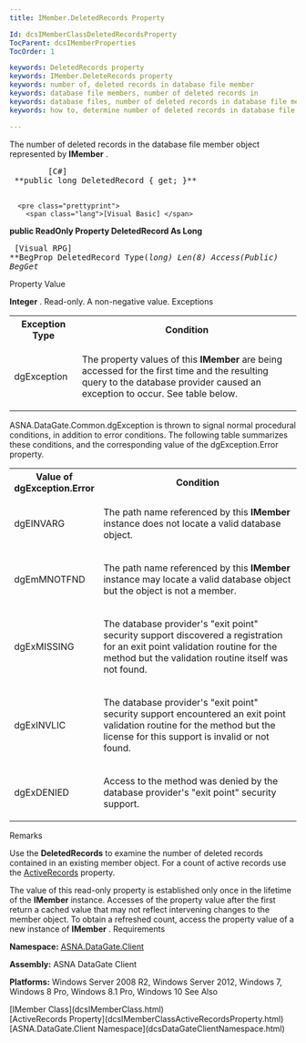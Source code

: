 ```yaml
---
title: IMember.DeletedRecords Property

Id: dcsIMemberClassDeletedRecordsProperty
TocParent: dcsIMemberProperties
TocOrder: 1

keywords: DeletedRecords property
keywords: IMember.DeleteRecords property
keywords: number of, deleted records in database file member
keywords: database file members, number of deleted records in
keywords: database files, number of deleted records in database file member
keywords: how to, determine number of deleted records in database file member

---
```


The number of deleted records in the database file member object represented by **IMember** . 
<pre class="prettyprint">
        <span class="lang">[C#]</span>
 **public long DeletedRecord { get; }** 
      </pre>
      <pre class="prettyprint">
        <span class="lang">[Visual Basic] </span>
 **public ReadOnly Property DeletedRecord As Long** 
      </pre>
      <pre class="prettyprint">
        <span class="lang">[Visual RPG]</span>
 **BegProp DeletedRecord Type(*long) Len(8) Access(*Public)
   BegGet** 
      </pre>

Property Value

**Integer** . Read-only. A non-negative value.
Exceptions

<table class="dtTABLE" id="table2" style="border-spacing: 0px; x-cell-content-align: Top" cellspacing="0" x-use-null-cells="x-use-null-cells">
          <colgroup span="1">
            <col span="1" style="FONT-WEIGHT: bold; WIDTH: 20%" />
            <col span="1" style="WIDTH: 70%" />
          </colgroup>
          <tr>
            <th colspan="1" rowspan="1">
							Exception Type
						</th>
            <th colspan="1" rowspan="1">
							Condition
						</th>
          </tr>
          <tr>
            <td colspan="1" rowspan="1">

dgException 
</td>
            <td colspan="1" rowspan="1">

The property values of this **IMember** are being accessed for the first time and the resulting query to the database provider caused an exception to occur. See table below. 
</td>
          </tr>
</table>

ASNA.DataGate.Common.dgException is thrown to signal normal procedural conditions, in addition to error conditions. The following table summarizes these conditions, and the corresponding value of the <span>dgException.Error</span> property.
<br />

<table class="dtTABLE" id="table3" style="border-spacing: 0px; x-cell-content-align: Top" cellspacing="0" x-use-null-cells="x-use-null-cells">
          <colgroup span="1">
            <col span="1" style="FONT-WEIGHT: bold; WIDTH: 20%" />
            <col span="1" style="WIDTH: 70%" />
          </colgroup>
          <tr>
            <th colspan="1" rowspan="1">
							Value of dgException.Error
						</th>
            <th colspan="1" rowspan="1">
							Condition
						</th>
          </tr>
          <tr>
            <td colspan="1" rowspan="1">

dgEINVARG
</td>
            <td colspan="1" rowspan="1">

The path name referenced by this **IMember** instance does not locate a valid database object.
</td>
          </tr>
          <tr>
            <td colspan="1" rowspan="1">

dgEmMNOTFND 
</td>
            <td colspan="1" rowspan="1">

The path name referenced by this **IMember** instance may locate a valid database object but the object is not a member. 
</td>
          </tr>
          <tr>
            <td colspan="1" rowspan="1">

dgExMISSING
</td>
            <td colspan="1" rowspan="1">

The database provider's "exit point" security support discovered a registration for an exit point validation routine for the method but the validation routine itself was not found.
</td>
          </tr>
          <tr>
            <td colspan="1" rowspan="1">

dgExINVLIC
</td>
            <td colspan="1" rowspan="1">

The database provider's "exit point" security support encountered an exit point validation routine for the method but the license for this support is invalid or not found.
</td>
          </tr>
          <tr>
            <td colspan="1" rowspan="1">

dgExDENIED
</td>
            <td colspan="1" rowspan="1">

Access to the method was denied by the database provider's "exit point" security support.
</td>
          </tr>
</table>

Remarks

Use the **DeletedRecords** to examine the number of deleted records contained in an existing member object. For a count of active records use the [ActiveRecords](dcsIMemberClassActiveRecordsProperty.html) property. 

The value of this read-only property is established only once in the lifetime of the **IMember** instance. Accesses of the property value after the first return a cached value that may not reflect intervening changes to the member object. To obtain a refreshed count, access the property value of a new instance of **IMember** . 
Requirements

**Namespace:** [ASNA.DataGate.Client](dcsDataGateClientNamespace.html) 

**Assembly:** ASNA DataGate Client

**Platforms:** Windows Server 2008 R2, Windows Server 2012, Windows 7, Windows 8 Pro, Windows 8.1 Pro, Windows 10
See Also

<dl />
      [IMember Class](dcsIMemberClass.html)
      <br />
      [ActiveRecords Property](dcsIMemberClassActiveRecordsProperty.html)
      <br />
      [ASNA.DataGate.Client Namespace](dcsDataGateClientNamespace.html)

